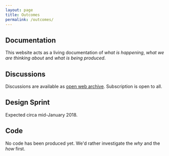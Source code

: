 ```yaml
---
layout: page
title: Outcomes
permalink: /outcomes/
---
```


## Documentation

This website acts as a living documentation of _what is happening_, _what we are thinking about_ and _what is being produced_.

## Discussions

Discussions are available as [open web archive][framalist]. Subscription is open to all.

## Design Sprint

Expected circa mid-January 2018.

[framalist]: https://framalistes.org/sympa/subscribe/mind-the-gaps

## Code

No code has been produced yet. We'd rather investigate the _why_ and the _how_ first.

